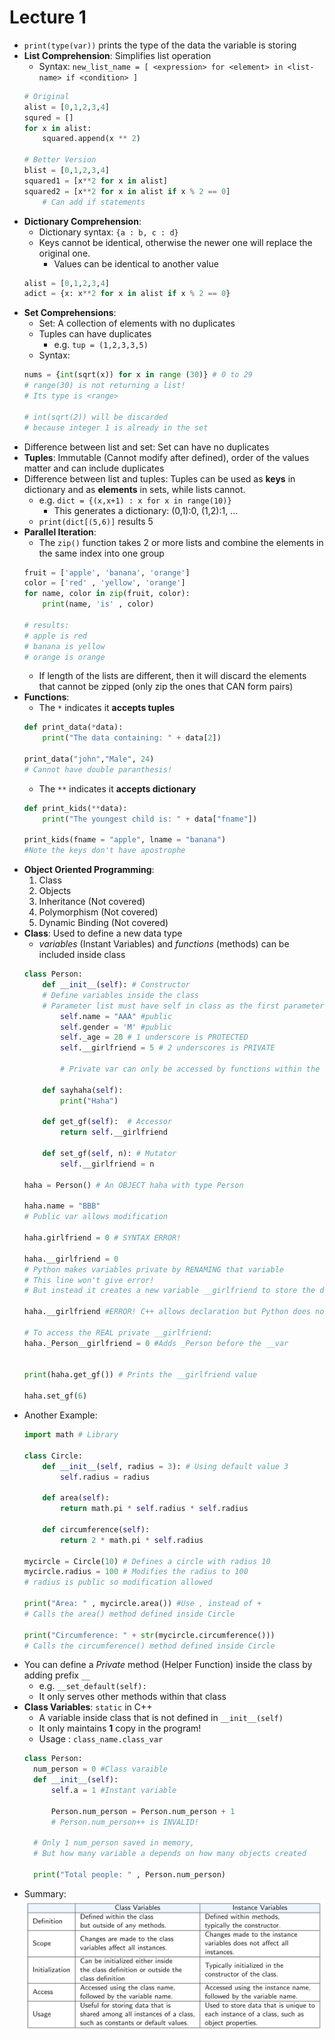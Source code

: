 # Lecture 1
- `print(type(var))` prints the type of the data the variable is storing
- **List Comprehension**: Simplifies list operation
	- Syntax: `new_list_name = [ <expression> for <element> in <list-name> if <condition> ]`
	```python
	# Original
	alist = [0,1,2,3,4]
	squred = []
	for x in alist:
		squared.append(x ** 2)

	# Better Version
	blist = [0,1,2,3,4]
	squared1 = [x**2 for x in alist]
	squared2 = [x**2 for x in alist if x % 2 == 0] 
		# Can add if statements
	```
- **Dictionary Comprehension**: 
	- Dictionary syntax: `{a : b, c : d}`
	- Keys cannot be identical, otherwise the newer one will replace the original one.
		- Values can be identical to another value
	```python
	alist = [0,1,2,3,4]
	adict = {x: x**2 for x in alist if x % 2 == 0}
	```
- **Set Comprehensions**:
	- Set: A collection of elements with no duplicates
	- Tuples can have duplicates
		- e.g. `tup = (1,2,3,3,5)`
	- Syntax: 
	```python
	nums = {int(sqrt(x)) for x in range (30)} # 0 to 29
	# range(30) is not returning a list!
	# Its type is <range>
	
	# int(sqrt(2)) will be discarded 
	# because integer 1 is already in the set
	
	```
- Difference between list and set: Set can have no duplicates
- **Tuples**: Immutable (Cannot modify after defined), order of the values matter and can include duplicates
- Difference between list and tuples: Tuples can be used as **keys** in dictionary and as **elements** in sets, while lists cannot.
	- e.g. `dict = {(x,x+1) : x for x in range(10)}`
		- This generates a dictionary: (0,1):0, (1,2):1, ...
	- `print(dict[(5,6)]` results 5
- **Parallel Iteration**: 
	- The `zip()` function takes 2 or more lists and combine the elements in the same index into one group
	```python
	fruit = ['apple', 'banana', 'orange']
	color = ['red' , 'yellow', 'orange']
	for name, color in zip(fruit, color):
		print(name, 'is' , color)

	# results: 
	# apple is red
	# banana is yellow
	# orange is orange
	```
	- If length of the lists are different, then it will discard the elements that cannot be zipped (only zip the ones that CAN form pairs)
- **Functions**:
	- The `*` indicates it **accepts tuples**
	```python
	def print_data(*data):
		print("The data containing: " + data[2])

	print_data("john","Male", 24)
	# Cannot have double paranthesis!
	```
	- The `**` indicates it **accepts dictionary**
	```python
	def print_kids(**data):
		print("The youngest child is: " + data["fname"])

	print_kids(fname = "apple", lname = "banana")
	#Note the keys don't have apostrophe
	```
- **Object Oriented Programming**:
	1. Class
	2. Objects
	3. Inheritance (Not covered)
	4. Polymorphism (Not covered)
	5. Dynamic Binding (Not covered)
- **Class**: Used to define a new data type
	- *variables* (Instant Variables) and *functions* (methods) can be included inside class
	```python
	class Person:
		def __init__(self): # Constructor
		# Define variables inside the class
		# Parameter list must have self in class as the first parameter
			self.name = "AAA" #public 
			self.gender = 'M' #public 
			self._age = 20 # 1 underscore is PROTECTED 
			self.__girlfriend = 5 # 2 underscores is PRIVATE
			
			# Private var can only be accessed by functions within the same class but not outsiders

		def sayhaha(self):
			print("Haha")

		def get_gf(self):  # Accessor
			return self.__girlfriend

		def set_gf(self, n): # Mutator
			self.__girlfriend = n

	haha = Person() # An OBJECT haha with type Person

	haha.name = "BBB"
	# Public var allows modification
	
	haha.girlfriend = 0 # SYNTAX ERROR!
	
	haha.__girlfriend = 0
	# Python makes variables private by RENAMING that variable
	# This line won't give error!
	# But instead it creates a new variable __girlfriend to store the data inside the class

	haha.__girlfriend #ERROR! C++ allows declaration but Python does not

	# To access the REAL private __girlfriend:
	haha._Person__girlfriend = 0 #Adds _Person before the __var


	print(haha.get_gf()) # Prints the __girlfriend value

	haha.set_gf(6)
	```
- Another Example:
	```python
	import math # Library

	class Circle:
		def __init__(self, radius = 3): # Using default value 3
			self.radius = radius
		
		def area(self):
			return math.pi * self.radius * self.radius
		
		def circumference(self):
			return 2 * math.pi * self.radius
	
	mycircle = Circle(10) # Defines a circle with radius 10
	mycircle.radius = 100 # Modifies the radius to 100
	# radius is public so modification allowed

	print("Area: " , mycircle.area()) #Use , instead of +
	# Calls the area() method defined inside Circle

	print("Circumference: " + str(mycircle.circumference()))
	# Calls the circumference() method defined inside Circle
	```
- You can define a *Private* method (Helper Function) inside the class by adding prefix `__`
  - e.g. `__set_default(self):`
  - It only serves other methods within that class
- **Class Variables**: `static` in C++
  - A variable inside class that is not defined in `__init__(self)`
  - It only maintains **1** copy in the program!
  - Usage : `class_name.class_var`
  ```python
  class Person:
	num_person = 0 #Class varaible
	def __init__(self):
		self.a = 1 #Instant variable

		Person.num_person = Person.num_person + 1 
		# Person.num_person++ is INVALID!

	# Only 1 num_person saved in memory, 
	# But how many variable a depends on how many objects created

	print("Total people: " , Person.num_person)
  ```
- Summary:
	![alt text](attachments/image1.png)